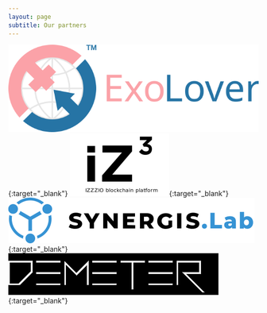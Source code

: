 ```yaml
---
layout: page
subtitle: Our partners
---
```


[![ExoLover](/img/exologo.svg)](https://exolover.io/){:target="_blank"}
[![IZZZIO](/img/izzz_note_200.png)](http://izzz.io/){:target="_blank"}
[![Synergis](/img/synergislogo.svg)](http://itsynergis.ru/){:target="_blank"}
[![Demeter](/img/demeter_logo.png)](http://demeter.site/){:target="_blank"}


